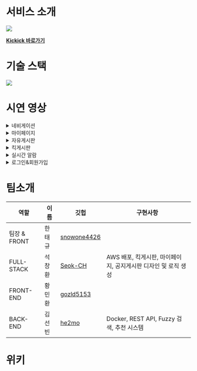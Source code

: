 # 서비스 소개 

<img src="https://cdn.discordapp.com/attachments/911193271609491487/921280363886686210/kickick-001.jpg" />      

[**Kickick 바로가기**](https://kickick.net/)

# 기술 스택      
<img src="https://user-images.githubusercontent.com/81503846/146734837-feaf05b6-3355-4c4b-9a3f-9fe897a6c35f.png" />     

# 시연 영상
<details>
     <summary>네비게이션</summary>
     <ul>
          <details>
               <summary>다크모드</summary> 
               <img src="https://cdn.discordapp.com/attachments/882119373748322409/922408267823599658/ezgif.com-gif-maker_5.gif" />
          </details> 
          <details><summary>실시간 알림</summary> <img src="https://cdn.discordapp.com/attachments/902186957478690831/922425900702789663/2.gif" /></details>
     </ul>
</details>  

<details>
<summary>마이페이지</summary>

<ul>   
<details><summary>홈</summary> <img src="https://cdn.discordapp.com/attachments/902186957478690831/922404695295807508/-.gif" /></details>
<details><summary>회원정보수정</summary> <img src="https://cdn.discordapp.com/attachments/902186957478690831/922404695589392404/-.gif" /></details>   
<details><summary>출석</summary> <img src="https://cdn.discordapp.com/attachments/902186957478690831/922404695966883871/-.gif" /></details>
<details><summary>좋아요 누르기</summary> <img src="https://cdn.discordapp.com/attachments/902186957478690831/922404696570880060/-.gif" /></details>
<details><summary>좋아요 삭제</summary> <img src="https://cdn.discordapp.com/attachments/902186957478690831/922404696264691732/-.gif" /></details>
<details><summary>내가 쓴 글</summary> <img src="https://cdn.discordapp.com/attachments/902186957478690831/922404696830910505/-_.gif" /></details>
<details><summary>내가 단 글</summary> <img src="https://cdn.discordapp.com/attachments/902186957478690831/922404696830910505/-_.gif" /></details>
<details><summary>내가 산 킥</summary> <img src="https://cdn.discordapp.com/attachments/902186957478690831/922404697132904478/-_.gif" /></details>
<details><summary>킥머니 로그</summary> <img src="https://cdn.discordapp.com/attachments/902186957478690831/922404697439105034/-_.gif" /></details>    
</ul>
</details>

<details>
<summary>자유게시판</summary>

<ul>
<details><summary>페이지네이션 & 최신 인기 정렬</summary> <img src="https://cdn.discordapp.com/attachments/750939495775469683/922400056122945586/f056ec6644198911.gif" /></details>
<details><summary>퍼지검색</summary> <img src="https://cdn.discordapp.com/attachments/750939495775469683/922400055233753098/ca8e37dd58fa247e.gif" /></details>  
     <details><summary>퍼지 검색</summary> <img src="https://cdn.discordapp.com/attachments/902186957478690831/922425918071373824/cf1d17fb07d76591.gif" /></details>
<details><summary>글쓰기</summary> <img src="https://cdn.discordapp.com/attachments/750939495775469683/922400055439265842/dcdc8fbdac1a4e54.gif" /></details>
<details><summary>댓글 & 좋아요</summary> <img src="https://cdn.discordapp.com/attachments/750939495775469683/922400055653179412/05ad89a93ad92340.gif" /></details>
<details><summary>게시글 수정</summary> <img src="https://cdn.discordapp.com/attachments/750939495775469683/922400055896440882/737103741b6896cd.gif" /></details>
</ul>
     
</details>
<details>
     <summary>킥게시판</summary>
     <ul>
     <details><summary>킥 게시판 인피니트 스크롤</summary> <img src="https://media.discordapp.net/attachments/902186957478690831/922404694582771722/0647710c3d1eefa6.gif?width=676&height=660" /></details>   
<details><summary>킥 게시판 리스트</summary> <img src="https://cdn.discordapp.com/attachments/902186957478690831/922404889580171264/199f797f1ea1e434.gif" /></details>
<details><summary>킥 게시판 확인 모달 성공</summary> <img src="https://cdn.discordapp.com/attachments/902186957478690831/922404890565812234/8831464a131eedcc.gif" /></details>
<details><summary>킥 게시판 확인 모달 실패</summary> <img src="https://cdn.discordapp.com/attachments/902186957478690831/922404890846838845/5a512c66eb5ae639.gif" /></details>
          <details><summary>킥 게시글 상세 정보</summary> <img src="https://cdn.discordapp.com/attachments/902186957478690831/922404891190784000/b306e3965133a1e3.gif" /></details>
           <details><summary>킥 게시글 글쓰기</summary> <img src="https://cdn.discordapp.com/attachments/902186957478690831/922404889911496775/5a2c5e76900784b4.gif" /></details>
     </ul>
</details> 
<details>
     <summary>실시간 알람</summary>
     <div markdown="1"></div>
</details>
<details>
     <summary>로그인&회원가입</summary>
     <ul>
          <details>
               <summary>회원가입</summary> 
               <img src="https://cdn.discordapp.com/attachments/882119373748322409/922404025373175808/ezgif.com-gif-maker.gif" />
          </details>  
          <details>
               <summary>소셜 로그인</summary> 
               <img src="https://cdn.discordapp.com/attachments/882119373748322409/922404058046824459/ezgif.com-gif-maker_1.gif" />
          </details> 
          <details>
               <summary>로그인</summary> 
               <img src="https://cdn.discordapp.com/attachments/882119373748322409/922404128288833566/ezgif.com-gif-maker_3.gif" />
          </details> 
          <details>
               <summary>메일인증 / 출석체크</summary> 
               <img src="https://cdn.discordapp.com/attachments/882119373748322409/922404184836431923/ezgif.com-gif-maker_4.gif" />
          </details>
     </ul>
</details>


# 팀소개
|역할|이름|깃헙|구현사항|
|--|--|-|-|
|팀장 & FRONT|한태규|[snowone4426](https://github.com/snowone4426)||
|FULL-STACK|석창환|[Seok-CH](https://github.com/Seok-CH)|AWS 배포, 킥게시판, 마이페이지, 공지게시판 디자인 및 로직 생성|
|FRONT-END|황민환|[gozld5153](https://github.com/gozld5153)||
|BACK-END|김선빈|[he2mo](https://github.com/he2mo)|Docker, REST API, Fuzzy 검색, 추천 시스템|

# 위키
